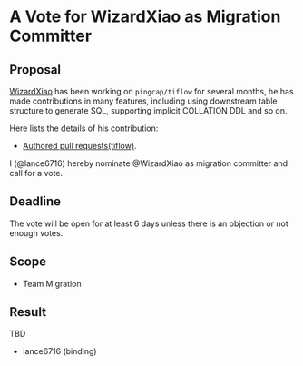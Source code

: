 # A Vote for WizardXiao as Migration Committer

## Proposal

[WizardXiao](https://github.com/WizardXiao) has been working on `pingcap/tiflow` for several months, he has made contributions in many features, including using downstream table structure to generate SQL, supporting implicit COLLATION DDL and so on.

Here lists the details of his contribution:

* [Authored pull requests(tiflow)](https://github.com/pingcap/tiflow/pulls?q=is%3Apr+author%3AWizardXiao+is%3Aclosed).

I (@lance6716) hereby nominate @WizardXiao as migration committer and call for a vote.

## Deadline

The vote will be open for at least 6 days unless there is an objection or not enough votes.

## Scope

* Team Migration

## Result

TBD

* lance6716 (binding)